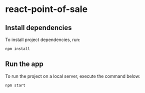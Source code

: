# react-point-of-sale

## Install dependencies
To install project dependencies, run:
```
npm install
```

## Run the app
To run the project on a local server, execute the command below:
```
npm start
```
